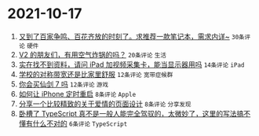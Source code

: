 # 2021-10-17

1. [又到了百家争鸣、百花齐放的时刻了。求推荐一款笔记本，需求内详~](https://www.v2ex.com/t/808313) `30条评论` `硬件`
1. [V2 的朋友们，有用空气炸锅的吗？](https://www.v2ex.com/t/808320) `20条评论` `生活`
1. [实在找不到资料，请问 iPad 加视频采集卡，能当显示器用吗](https://www.v2ex.com/t/808321) `14条评论` `iPad`
1. [学校的对称带宽还是比家里舒服](https://www.v2ex.com/t/808324) `12条评论` `宽带症候群`
1. [你会买仙剑 7 吗](https://www.v2ex.com/t/808305) `12条评论` `游戏`
1. [如何让 iPhone 定时重启](https://www.v2ex.com/t/808304) `8条评论` `Apple`
1. [分享一个比较精致的关于爱情的页面设计](https://www.v2ex.com/t/808303) `8条评论` `分享发现`
1. [卧槽了 TypeScript 真不是一般人能完全驾驭的，太微妙了，这里的写法搞不懂有什么不对的](https://www.v2ex.com/t/808330) `6条评论` `TypeScript`
